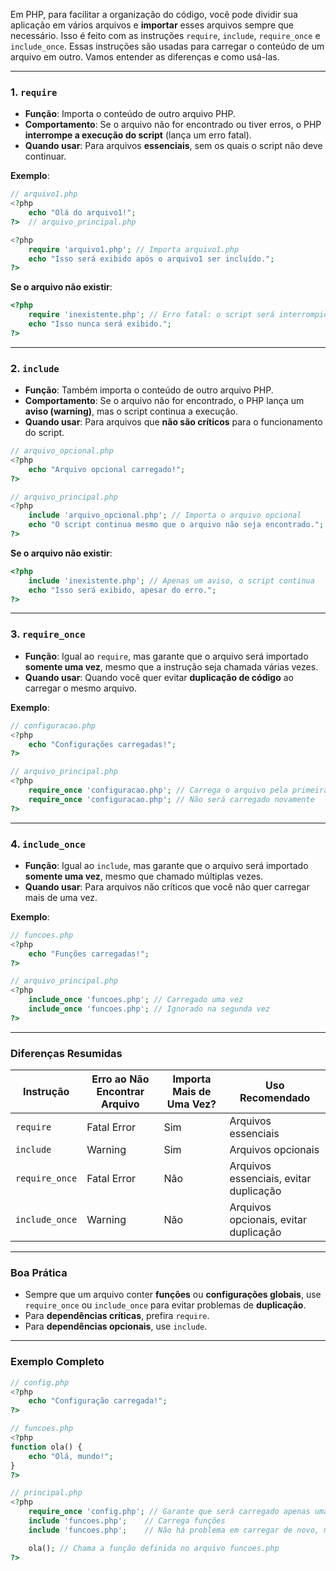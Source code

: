 Em PHP, para facilitar a organização do código, você pode dividir sua aplicação em vários arquivos e **importar** esses arquivos sempre que necessário. Isso é feito com as instruções `require`, `include`, `require_once` e `include_once`. Essas instruções são usadas para carregar o conteúdo de um arquivo em outro. Vamos entender as diferenças e como usá-las.

---

### **1. `require`**

- **Função**: Importa o conteúdo de outro arquivo PHP.
- **Comportamento**: Se o arquivo não for encontrado ou tiver erros, o PHP **interrompe a execução do script** (lança um erro fatal).
- **Quando usar**: Para arquivos **essenciais**, sem os quais o script não deve continuar.

**Exemplo**:

```php
// arquivo1.php 
<?php 
	echo "Olá do arquivo1!"; 
?>  // arquivo_principal.php 

<?php 
	require 'arquivo1.php'; // Importa arquivo1.php 
	echo "Isso será exibido após o arquivo1 ser incluído."; 
?>
```

**Se o arquivo não existir**:

```php
<?php 
	require 'inexistente.php'; // Erro fatal: o script será interrompido
	echo "Isso nunca será exibido."; 
?>
```

---

### **2. `include`**

- **Função**: Também importa o conteúdo de outro arquivo PHP.
- **Comportamento**: Se o arquivo não for encontrado, o PHP lança um **aviso (warning)**, mas o script continua a execução.
- **Quando usar**: Para arquivos que **não são críticos** para o funcionamento do script.

```php
// arquivo_opcional.php
<?php
	echo "Arquivo opcional carregado!";
?>

// arquivo_principal.php
<?php
	include 'arquivo_opcional.php'; // Importa o arquivo opcional
	echo "O script continua mesmo que o arquivo não seja encontrado.";
?>

```

**Se o arquivo não existir**:

```php
<?php
	include 'inexistente.php'; // Apenas um aviso, o script continua
	echo "Isso será exibido, apesar do erro.";
?>

```

---

### **3. `require_once`**

- **Função**: Igual ao `require`, mas garante que o arquivo será importado **somente uma vez**, mesmo que a instrução seja chamada várias vezes.
- **Quando usar**: Quando você quer evitar **duplicação de código** ao carregar o mesmo arquivo.

**Exemplo**:

```php
// configuracao.php
<?php
	echo "Configurações carregadas!";
?>

// arquivo_principal.php
<?php
	require_once 'configuracao.php'; // Carrega o arquivo pela primeira vez
	require_once 'configuracao.php'; // Não será carregado novamente
?>

```

---

### **4. `include_once`**

- **Função**: Igual ao `include`, mas garante que o arquivo será importado **somente uma vez**, mesmo que chamado múltiplas vezes.
- **Quando usar**: Para arquivos não críticos que você não quer carregar mais de uma vez.

**Exemplo**:

```php
// funcoes.php
<?php
	echo "Funções carregadas!";
?>

// arquivo_principal.php
<?php
	include_once 'funcoes.php'; // Carregado uma vez
	include_once 'funcoes.php'; // Ignorado na segunda vez
?>

```

---

### **Diferenças Resumidas**

| Instrução  | Erro ao Não Encontrar Arquivo | Importa Mais de Uma Vez? | Uso Recomendado                    |
| -------------- | --------------------------------- | ---------------------------- | -------------------------------------- |
| `require`      | Fatal Error                       | Sim                          | Arquivos essenciais                    |
| `include`      | Warning                           | Sim                          | Arquivos opcionais                     |
| `require_once` | Fatal Error                       | Não                          | Arquivos essenciais, evitar duplicação |
| `include_once` | Warning                           | Não                          | Arquivos opcionais, evitar duplicação  |

---

### **Boa Prática**

- Sempre que um arquivo conter **funções** ou **configurações globais**, use `require_once` ou `include_once` para evitar problemas de **duplicação**.
- Para **dependências críticas**, prefira `require`.
- Para **dependências opcionais**, use `include`.

---

### **Exemplo Completo**

```php
// config.php
<?php
	echo "Configuração carregada!";
?>

// funcoes.php
<?php
function ola() {
    echo "Olá, mundo!";
}
?>

// principal.php
<?php
	require_once 'config.php'; // Garante que será carregado apenas uma vez
	include 'funcoes.php';    // Carrega funções
	include 'funcoes.php';    // Não há problema em carregar de novo, mas pode ser redundante

	ola(); // Chama a função definida no arquivo funcoes.php
?>

```